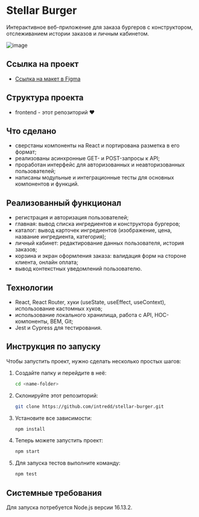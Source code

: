 # Stellar Burger

Интерактивное веб-приложение для заказа бургеров с конструктором, отслеживанием истории заказов и личным кабинетом.

![image](https://github.com/intredd/stellar-burger/assets/119800161/143d9c70-d6bc-4d31-bb94-0171041ccf90)

## Ссылка на проект

- [Ссылка на макет в Figma](https://www.figma.com/design/vIywAvqfkOIRWGOkfOnReY/React-Fullstack_-Проектные-задачи-(3-месяца)_external_link?node-id=108717-4270&t=ISgGgsrRuWRbrtkg-0)

## Структура проекта

- frontend - этот репозиторий ❤️

## Что сделано

- сверстаны компоненты на React и портирована разметка в его формат;
- реализованы асинхронные GET- и POST-запросы к API;
- проработан интерфейс для авторизованных и неавторизованных пользователей;
- написаны модульные и интеграционные тесты для основных компонентов и функций.

## Реализованный функционал

- регистрация и авторизация пользователей;
- главная: вывод списка ингредиентов и конструктора бургеров;
- каталог: вывод карточек ингредиентов (изображение, цена, название ингредиента, категория);
- личный кабинет: редактирование данных пользователя, история заказов;
- корзина и экран оформления заказа: валидация форм на стороне клиента, онлайн оплата;
- вывод контекстных уведомлений пользователю.

## Технологии

- React, React Router, хуки (useState, useEffect, useContext), использование кастомных хуков;
- использование локального хранилища, работа с API, HOC-компоненты, BEM, Git;
- Jest и Cypress для тестирования.

## Инструкция по запуску

Чтобы запустить проект, нужно сделать несколько простых шагов:

1. Создайте папку и перейдите в неё:

   ```sh
   cd <name-folder>
   ```

2. Склонируйте этот репозиторий:

   ```sh
   git clone https://github.com/intredd/stellar-burger.git
   ```

3. Установите все зависимости:

   ```sh
   npm install
   ```

4. Теперь можете запустить проект:

   ```sh
   npm start
   ```

5. Для запуска тестов выполните команду:

   ```sh
   npm test
   ```

## Системные требования

Для запуска потребуется Node.js версии 16.13.2.
